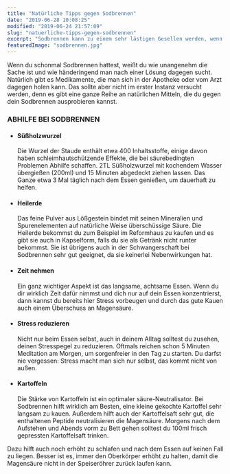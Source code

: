 ```yaml
---
title: "Natürliche Tipps gegen Sodbrennen"
date: "2019-06-28 10:08:25"
modified: "2019-06-24 21:57:09"
slug: "natuerliche-tipps-gegen-sodbrennen"
excerpt: "Sodbrennen kann zu einem sehr lästigen Gesellen werden, wenn es nicht nur ab und an nach fettigem Essen auftritt, sondern dauerhaft Fuß fasst. "
featuredImage: "sodbrennen.jpg"
---
```


Wenn du schonmal Sodbrennen hattest, weißt du wie unangenehm die Sache ist und wie händeringend man nach einer Lösung dagegen sucht. Natürlich gibt es Medikamente, die man sich in der Apotheke oder vom Arzt dagegen holen kann. Das sollte aber nicht im erster Instanz versucht werden, denn es gibt eine ganze Reihe an natürlichen Mitteln, die du gegen dein Sodbrennen ausprobieren kannst.

### ABHILFE BEI SODBRENNEN

*   #### Süßholzwurzel
    
    Die Wurzel der Staude enthält etwa 400 Inhaltsstoffe, einige davon haben schleimhautschützende Effekte, die bei säurebedingten Problemen Abhilfe schaffen. 2TL Süßholzwurzel mit kochendem Wasser übergießen (200ml) und 15 Minuten abgedeckt ziehen lassen. Das Ganze etwa 3 Mal täglich nach dem Essen genießen, um dauerhaft zu helfen.
*   #### Heilerde
    
    Das feine Pulver aus Lößgestein bindet mit seinen Mineralien und Spurenelementen auf natürliche Weise überschüssige Säure. Die Heilerde bekommst du zum Beispiel im Reformhaus zu kaufen und es gibt sie auch in Kapselform, falls du sie als Getränk nicht runter bekommst. Sie ist übrigens auch in der Schwangerschaft bei Sodbrennen sehr gut geeignet, da sie keinerlei Nebenwirkungen hat.
*   #### Zeit nehmen
    
    Ein ganz wichtiger Aspekt ist das langsame, achtsame Essen. Wenn du dir wirklich Zeit dafür nimmst und dich nur auf dein Essen konzentrierst, dann kannst du bereits hier Stress vorbeugen und durch das gute Kauen auch einem Überschuss an Magensäure.
*   #### Stress reduzieren
    
    Nicht nur beim Essen selbst, auch in deinem Alltag solltest du zusehen, deinen Stresspegel zu reduzieren. Oftmals reichen schon 5 Minuten Meditation am Morgen, um sorgenfreier in den Tag zu starten. Du darfst nie vergessen: Stress macht man sich nur selbst, das kommt nicht von außen.
*   #### Kartoffeln
    
    Die Stärke von Kartoffeln ist ein optimaler säure-Neutralisator. Bei Sodbrennen hilft wirklich am Besten, eine kleine gekochte Kartoffel sehr langsam zu kauen. Außerdem hilft auch der Kartoffelsaft sehr gut, die enthaltenen Peptide neutralisieren die Magensäure. Morgens nach dem Aufstehen und Abends vorm zu Bett gehen solltest du 100ml frisch gepressten Kartoffelsaft trinken.

Dazu hilft auch noch erhöht zu schlafen und nach dem Essen auf keinen Fall zu liegen. Besser ist es, immer den Oberkörper erhöht zu halten, damit die Magensäure nicht in der Speiseröhrer zurück laufen kann.